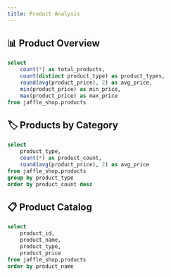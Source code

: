 ```yaml
---
title: Product Analysis
---
```


## 📊 Product Overview

```sql product_overview
select 
    count(*) as total_products,
    count(distinct product_type) as product_types,
    round(avg(product_price), 2) as avg_price,
    min(product_price) as min_price,
    max(product_price) as max_price
from jaffle_shop.products
```

<BigValue 
    data={product_overview} 
    value=total_products 
    title="Total Products"
/>
<BigValue 
    data={product_overview} 
    value=product_types 
    title="Product Categories"
/>
<BigValue 
    data={product_overview} 
    value=avg_price 
    title="Average Price"
    fmt=usd
/>

## 🏷️ Products by Category

```sql products_by_type
select 
    product_type,
    count(*) as product_count,
    round(avg(product_price), 2) as avg_price
from jaffle_shop.products
group by product_type
order by product_count desc
```

<BarChart 
    data={products_by_type} 
    x=product_type 
    y=product_count
    title="Product Count by Category"
/>

## 📋 Product Catalog

```sql product_catalog
select 
    product_id,
    product_name,
    product_type,
    product_price
from jaffle_shop.products
order by product_name
```

<DataTable data={product_catalog} search=true>
    <Column id=product_id title="Product ID" />
    <Column id=product_name title="Product Name" />
    <Column id=product_type title="Category" />
    <Column id=product_price title="Price" fmt=usd />
</DataTable>